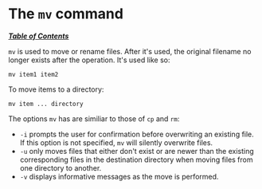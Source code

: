 # The `mv` command

[***Table of Contents***](/README.md)

`mv` is used to move or rename files. After it's used, the original filename no
longer exists after the operation. It's used like so:
    
    mv item1 item2

To move items to a directory:

    mv item ... directory

The options `mv` has are similiar to those of `cp` and `rm`:

- `-i` prompts the user for confirmation before overwriting an existing file.
  If this option is not specified, `mv` will silently overwrite files. 
- `-u` only moves files that either don't exist or are newer than the existing
  corresponding files in the destination directory when moving files from one
  directory to another.
- `-v` displays informative messages as the move is performed.
